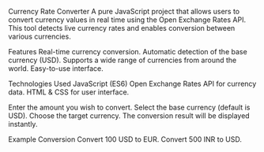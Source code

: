 Currency Rate Converter
A pure JavaScript project that allows users to convert currency values in real time using the Open Exchange Rates API. This tool detects live currency rates and enables conversion between various currencies.

Features
Real-time currency conversion.
Automatic detection of the base currency (USD).
Supports a wide range of currencies from around the world.
Easy-to-use interface.

Technologies Used
JavaScript (ES6)
Open Exchange Rates API for currency data.
HTML & CSS for user interface.

Enter the amount you wish to convert.
Select the base currency (default is USD).
Choose the target currency.
The conversion result will be displayed instantly.

Example Conversion
Convert 100 USD to EUR.
Convert 500 INR to USD.
